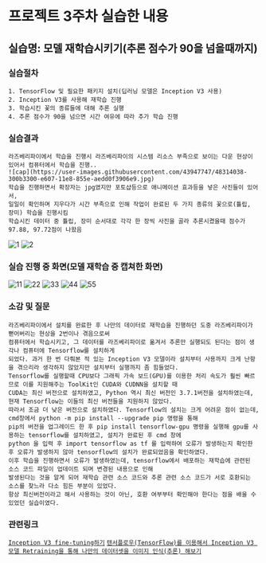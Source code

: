 # 프로젝트 3주차 실습한 내용

## 실습명: 모델 재학습시키기(추론 점수가 90을 넘을때까지)

### 실습절차
```
1. TensorFlow 및 필요한 패키지 설치(딥러닝 모델은 Inception V3 사용)
2. Inception V3를 사용해 재학습 진행
3. 학습시킨 꽃의 종류들에 대해 추론 실행
4. 추론 점수가 90을 넘으면 시간 여유에 따라 추가 학습 진행
```

### 실습결과
```
라즈베리파이에서 학습을 진행시 라즈베리파이의 시스템 리소스 부족으로 보이는 다운 현상이 있어서 컴퓨터에서 학습을 진행..
![cap](https://user-images.githubusercontent.com/43947747/48314038-300b3300-e607-11e8-855e-aedd0f3906e9.jpg)
학습을 진행하면서 확장자는 jpg였지만 포토샵등으로 애니메이션 효과등을 넣은 사진들이 있어서,
일일이 확인하며 지우다가 시간 부족으로 인해 작업이 완료된 두 가지 종류의 꽃으로(튤립, 장미) 학습을 진행시킴
학습시킨 데이터 중 튤립, 장미 순서대로 각각 한 장씩 사진을 골라 추론시켰을때 점수가 97.88, 97.72점이 나왔음
```
![1](https://user-images.githubusercontent.com/43947747/48314074-a3ad4000-e607-11e8-9192-c284712029cb.PNG)
![2](https://user-images.githubusercontent.com/43947747/48314075-a445d680-e607-11e8-9ff8-d31e5f440669.PNG)

### 실습 진행 중 화면(모델 재학습 중 캡쳐한 화면)
![11](https://user-images.githubusercontent.com/43947747/48314084-b3c51f80-e607-11e8-928f-a12438389729.PNG)
![22](https://user-images.githubusercontent.com/43947747/48314086-b4f64c80-e607-11e8-9e22-9ad1841ea67f.PNG)
![33](https://user-images.githubusercontent.com/43947747/48314087-b6c01000-e607-11e8-8271-a3afa7e611fd.PNG)
![44](https://user-images.githubusercontent.com/43947747/48314089-b889d380-e607-11e8-82ce-a675dc180a2f.PNG)
![55](https://user-images.githubusercontent.com/43947747/48314092-c2abd200-e607-11e8-8b8d-0c2a6de0a62b.PNG)

### 소감 및 질문
```
라즈베리파이에서 설치를 완료한 후 나만의 데이터로 재학습을 진행하던 도중 라즈베리파이가 뻗어버리는 현상을 2번이나 겪음으로써
컴퓨터에서 학습시키고, 그 데이터를 라즈베리파이로 옮겨서 추론만 실행되도 된다는 점이 생각나 컴퓨터에 Tensorflow를 설치하게
되었다. 과거 한 번 다뤄본 적 있는 Inception V3 모델이라 설치부터 사용까지 크게 난항을 겪으리라 생각하지 않았지만 설치부터 실행까지 좀 힘들었다.
Tensorflow를 실행할때 CPU보다 그래픽 가속 보드(GPU)를 이용한 처리 속도가 훨씬 빠르므로 이를 지원해주는 ToolKit인 CUDA와 CUDNN을 설치할 때
CUDA는 최신 버전으로 설치하였고, Python 역시 최신 버전인 3.7.1버전을 설치하였는데, 현재 Tensorflow는 이들의 최신 버전들을 지원하지 않았다.
따라서 조금 더 낮은 버전으로 설치하였다. Tensorflow의 설치는 크게 어려운 점이 없는데, cmd창에서 python -m pip install --upgrade pip 명령을 통해
pip의 버전을 업그레이드 한 후 pip install tensorflow-gpu 명령을 실행해 gpu를 사용하는 tensorflow를 설치하였고, 설치가 완료된 후 cmd 창에
python 을 입력 후 import tensorflow as tf 를 입력하여 오류가 발생하는지 확인한 후 오류가 발생하지 않아 tensorflow의 설치가 완료되었음을 확인하였다.
이후 학습을 진행하면서 오류가 발생하였는데, tensorflow에서 배포하는 재학습에 관련된 소스 코드 파일이 업데이트 되며 변경된 내용으로 인해
발생된다는 것을 알게 되어 재학습 관련 소스 코드와 추론 관련 소스 코드가 서로 호환되는 소스를 찾느라 다소 힘든 부분이 있었다.
항상 최신버전이라고 해서 사용하는 것이 아닌, 호환 여부부터 확인해야 한다는 점을 배울 수 있었던 실습이였다.
```

### 관련링크
[```Inception V3 fine-tuning하기```](http://yujuwon.tistory.com/entry/inception-v3-%EC%82%AC%EC%9A%A9%ED%95%98%EA%B8%B0)
[```텐서플로우(TensorFlow)를 이용해서 Inception V3 모델 Retraining을 통해 나만의 데이터셋을 이미지 인식(추론) 해보기```](http://solarisailab.com/archives/1422)
